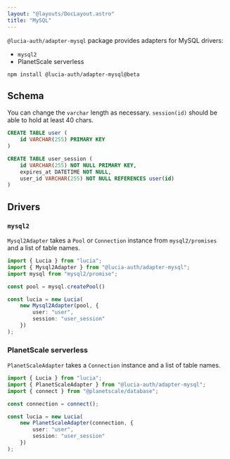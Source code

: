 ```yaml
---
layout: "@layouts/DocLayout.astro"
title: "MySQL"
---
```


`@lucia-auth/adapter-mysql` package provides adapters for MySQL drivers:

- `mysql2`
- PlanetScale serverless

```
npm install @lucia-auth/adapter-mysql@beta
```

## Schema

You can change the `varchar` length as necessary. `session(id)` should be able to hold at least 40 chars.

```sql
CREATE TABLE user (
    id VARCHAR(255) PRIMARY KEY
)

CREATE TABLE user_session (
    id VARCHAR(255) NOT NULL PRIMARY KEY,
    expires_at DATETIME NOT NULL,
    user_id VARCHAR(255) NOT NULL REFERENCES user(id)
)
```

## Drivers

### `mysql2`

`Mysql2Adapter` takes a `Pool` or `Connection` instance from `mysql2/promises` and a list of table names.

```ts
import { Lucia } from "lucia";
import { Mysql2Adapter } from "@lucia-auth/adapter-mysql";
import mysql from "mysql2/promise";

const pool = mysql.createPool()

const lucia = new Lucia(
	new Mysql2Adapter(pool, {
		user: "user",
		session: "user_session"
	})
);
```

### PlanetScale serverless

`PlanetScaleAdapter` takes a `Connection` instance and a list of table names.

```ts
import { Lucia } from "lucia";
import { PlanetScaleAdapter } from "@lucia-auth/adapter-mysql";
import { connect } from "@planetscale/database";

const connection = connect();

const lucia = new Lucia(
	new PlanetScaleAdapter(connection, {
		user: "user",
		session: "user_session"
	})
);
```